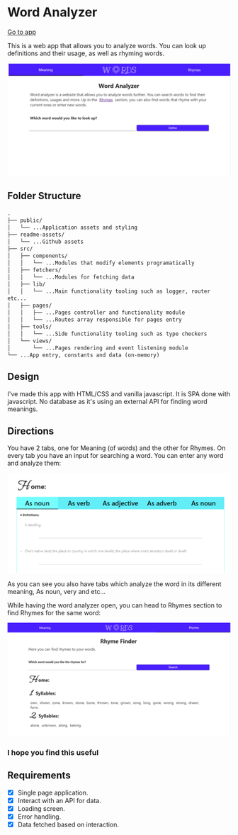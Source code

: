 # Word Analyzer

[Go to app](https://cometbroom.github.io/Dictionary_APP/#home)

This is a web app that allows you to analyze words. You can look up definitions and their usage, as well as rhyming words.

![Image of the homepage](./readme-assets/Homepage%20screenshot.PNG)

## Folder Structure

```
.
├── public/
│   └── ...Application assets and styling
├── readme-assets/
│   └── ...Github assets
├── src/
│   ├── components/
│   │   └── ...Modules that modify elements programatically
│   ├── fetchers/
│   │   └── ...Modules for fetching data
│   ├── lib/
│   │   └── ...Main functionality tooling such as logger, router etc...
│   ├── pages/
│   │   ├── ...Pages controller and functionality module
│   │   └── ...Routes array responsible for pages entry
│   ├── tools/
│   │   └── ...Side functionality tooling such as type checkers
│   └── views/
│       └── ...Pages rendering and event listening module
└── ...App entry, constants and data (on-memory)
```

## Design

I've made this app with HTML/CSS and vanilla javascript. It is SPA done with javascript. No database as it's using an external API for finding word meanings.

## Directions

You have 2 tabs, one for Meaning (of words) and the other for Rhymes. On every tab you have an input for searching a word. You can enter any word and analyze them:

![Image of the results of an analyzer](./readme-assets/Analyzer.PNG)

As you can see you also have tabs which analyze the word in its different meaning, As noun, very and etc...

While having the word analyzer open, you can head to Rhymes section to find Rhymes for the same word:

![Image of the results of rhymes section](./readme-assets/Rhymes.PNG)

### I hope you find this useful

## Requirements

- [x] Single page application.
- [x] Interact with an API for data.
- [x] Loading screen.
- [x] Error handling.
- [x] Data fetched based on interaction.

